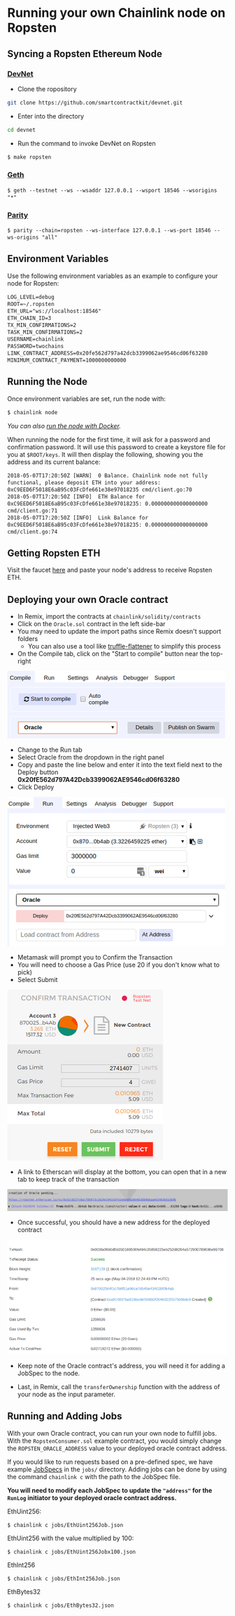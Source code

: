 # Running your own Chainlink node on Ropsten

## Syncing a Ropsten Ethereum Node

### [DevNet](https://github.com/smartcontractkit/devnet)

- Clone the ropository

```bash
git clone https://github.com/smartcontractkit/devnet.git
```

- Enter into the directory

```bash
cd devnet
```

- Run the command to invoke DevNet on Ropsten

```bash
$ make ropsten
```

### [Geth](https://github.com/ethereum/go-ethereum)

```
$ geth --testnet --ws --wsaddr 127.0.0.1 --wsport 18546 --wsorigins "*"
```

### [Parity](https://github.com/paritytech/parity)

```
$ parity --chain=ropsten --ws-interface 127.0.0.1 --ws-port 18546 --ws-origins "all"
```

## Environment Variables

Use the following environment variables as an example to configure your node for Ropsten:

    LOG_LEVEL=debug
    ROOT=~/.ropsten
    ETH_URL="ws://localhost:18546"
    ETH_CHAIN_ID=3
    TX_MIN_CONFIRMATIONS=2
    TASK_MIN_CONFIRMATIONS=2
    USERNAME=chainlink
    PASSWORD=twochains
    LINK_CONTRACT_ADDRESS=0x20fe562d797a42dcb3399062ae9546cd06f63280
    MINIMUM_CONTRACT_PAYMENT=1000000000000

## Running the Node

Once environment variables are set, run the node with:

```bash
$ chainlink node
```

*You can also [run the node with Docker](https://github.com/smartcontractkit/chainlink/wiki/Running-the-Docker-Image).*

When running the node for the first time, it will ask for a password and confirmation password. It will use this password to create a keystore file for you at `$ROOT/keys`. It will then display the following, showing you the address and its current balance:

```
2018-05-07T17:20:50Z [WARN]  0 Balance. Chainlink node not fully functional, please deposit ETH into your address: 0xC9EED6F5018E6aB95c03FcDfe661e38e97018235 cmd/client.go:70        
2018-05-07T17:20:50Z [INFO]  ETH Balance for 0xC9EED6F5018E6aB95c03FcDfe661e38e97018235: 0.000000000000000000 cmd/client.go:71        
2018-05-07T17:20:50Z [INFO]  Link Balance for 0xC9EED6F5018E6aB95c03FcDfe661e38e97018235: 0.000000000000000000 cmd/client.go:74
```

## Getting Ropsten ETH

Visit the faucet [here](http://faucet.ropsten.be:3001/) and paste your node's address to receive Ropsten ETH.

## Deploying your own Oracle contract

- In Remix, import the contracts at `chainlink/solidity/contracts`
- Click on the `Oracle.sol` contract in the left side-bar
- You may need to update the import paths since Remix doesn't support folders
  - You can also use a tool like [truffle-flattener](https://www.npmjs.com/package/truffle-flattener) to simplify this process
- On the Compile tab, click on the "Start to compile" button near the top-right

![compile](./images/12-41-31.png)

- Change to the Run tab
- Select Oracle from the dropdown in the right panel
- Copy and paste the line below and enter it into the text field next to the Deploy button <br>
    **0x20fE562d797A42Dcb3399062AE9546cd06f63280**
- Click Deploy

![create](./images/12-42-32.png)

- Metamask will prompt you to Confirm the Transaction
- You will need to choose a Gas Price (use 20 if you don't know what to pick)
- Select Submit

![deploy contracts](./images/11-03-14.png)

- A link to Etherscan will display at the bottom, you can open that in a new tab to keep track of the transaction

![confirm contract deploy](./images/12-43-32.png)

- Once successful, you should have a new address for the deployed contract

![contract deploy successful](./images/07-25-49.png)

- Keep note of the Oracle contract's address, you will need it for adding a JobSpec to the node.

- Last, in Remix, call the `transferOwnership` function with the address of your node as the input parameter.

## Running and Adding Jobs

With your own Oracle contract, you can run your own node to fulfill jobs. With the `RopstenConsumer.sol` example contract, you would simply change the `ROPSTEN_ORACLE_ADDRESS` value to your deployed oracle contract address.

If you would like to run requests based on a pre-defined spec, we have example [JobSpecs](https://github.com/smartcontractkit/chainlink/wiki/Job-Pipeline) in the `jobs/` directory. Adding jobs can be done by using the command `chainlink c` with the path to the JobSpec file.

**You will need to modify each JobSpec to update the `"address"` for the `RunLog` initiator to your deployed oracle contract address.**

EthUint256:

```
$ chainlink c jobs/EthUint256Job.json
```

EthUint256 with the value multiplied by 100:

```
$ chainlink c jobs/EthUint256Jobx100.json
```

EthInt256

```
$ chainlink c jobs/EthInt256Job.json
```

EthBytes32

```
$ chainlink c jobs/EthBytes32.json
```